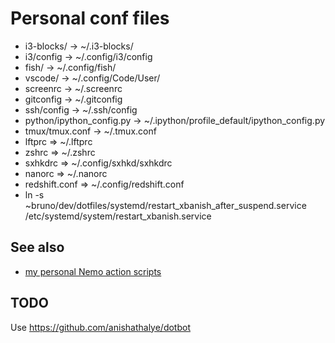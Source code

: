 # Personal conf files

  * i3-blocks/ -> ~/.i3-blocks/
  * i3/config -> ~/.config/i3/config
  * fish/ -> ~/.config/fish/
  * vscode/ -> ~/.config/Code/User/
  * screenrc -> ~/.screenrc
  * gitconfig -> ~/.gitconfig
  * ssh/config -> ~/.ssh/config
  * python/ipython_config.py -> ~/.ipython/profile_default/ipython_config.py
  * tmux/tmux.conf -> ~/.tmux.conf
  * lftprc => ~/.lftprc
  * zshrc => ~/.zshrc
  * sxhkdrc => ~/.config/sxhkd/sxhkdrc
  * nanorc => ~/.nanorc
  * redshift.conf => ~/.config/redshift.conf
  * ln -s ~bruno/dev/dotfiles/systemd/restart_xbanish_after_suspend.service /etc/systemd/system/restart_xbanish.service

## See also

  * [my personal Nemo action scripts](https://github.com/brunetton/nemo-actions)

## TODO

Use https://github.com/anishathalye/dotbot